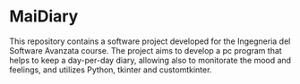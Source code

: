 # MaiDiary
This repository contains a software project developed for the Ingegneria del Software Avanzata course. The project aims to develop a pc program that helps to keep a day-per-day diary, allowing also to monitorate the mood and feelings, and utilizes Python, tkinter and customtkinter.
